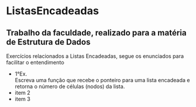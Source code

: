 # ListasEncadeadas
## Trabalho da faculdade, realizado para a matéria de Estrutura de Dados

Exercícios relacionados a Listas Encadeadas, segue os enunciados para facilitar o entendimento

* 1°Ex.  
Escreva uma função que recebe o ponteiro para uma lista encadeada e retorna o número de células (nodos) da lista. 
* item 2
* item 3
